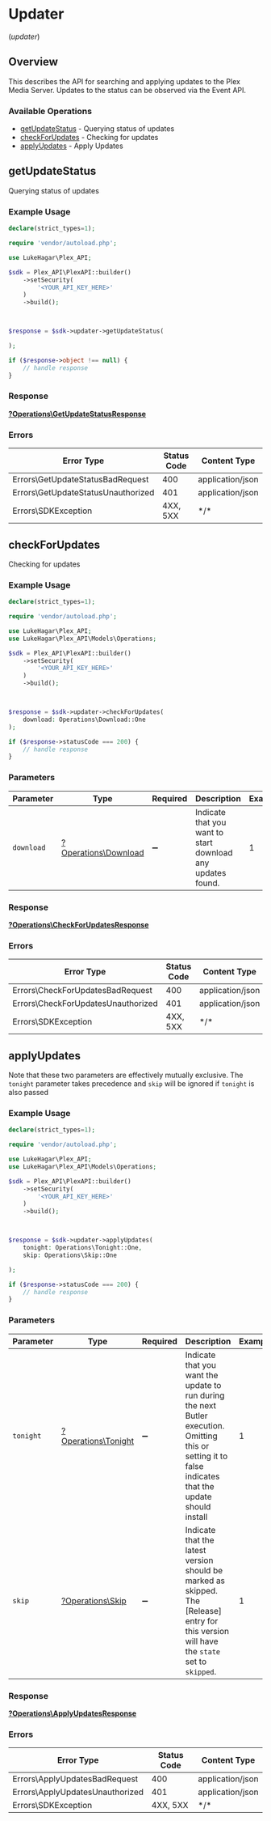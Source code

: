 # Updater
(*updater*)

## Overview

This describes the API for searching and applying updates to the Plex Media Server.
Updates to the status can be observed via the Event API.


### Available Operations

* [getUpdateStatus](#getupdatestatus) - Querying status of updates
* [checkForUpdates](#checkforupdates) - Checking for updates
* [applyUpdates](#applyupdates) - Apply Updates

## getUpdateStatus

Querying status of updates

### Example Usage

<!-- UsageSnippet language="php" operationID="getUpdateStatus" method="get" path="/updater/status" -->
```php
declare(strict_types=1);

require 'vendor/autoload.php';

use LukeHagar\Plex_API;

$sdk = Plex_API\PlexAPI::builder()
    ->setSecurity(
        '<YOUR_API_KEY_HERE>'
    )
    ->build();



$response = $sdk->updater->getUpdateStatus(

);

if ($response->object !== null) {
    // handle response
}
```

### Response

**[?Operations\GetUpdateStatusResponse](../../Models/Operations/GetUpdateStatusResponse.md)**

### Errors

| Error Type                         | Status Code                        | Content Type                       |
| ---------------------------------- | ---------------------------------- | ---------------------------------- |
| Errors\GetUpdateStatusBadRequest   | 400                                | application/json                   |
| Errors\GetUpdateStatusUnauthorized | 401                                | application/json                   |
| Errors\SDKException                | 4XX, 5XX                           | \*/\*                              |

## checkForUpdates

Checking for updates

### Example Usage

<!-- UsageSnippet language="php" operationID="checkForUpdates" method="put" path="/updater/check" -->
```php
declare(strict_types=1);

require 'vendor/autoload.php';

use LukeHagar\Plex_API;
use LukeHagar\Plex_API\Models\Operations;

$sdk = Plex_API\PlexAPI::builder()
    ->setSecurity(
        '<YOUR_API_KEY_HERE>'
    )
    ->build();



$response = $sdk->updater->checkForUpdates(
    download: Operations\Download::One
);

if ($response->statusCode === 200) {
    // handle response
}
```

### Parameters

| Parameter                                                   | Type                                                        | Required                                                    | Description                                                 | Example                                                     |
| ----------------------------------------------------------- | ----------------------------------------------------------- | ----------------------------------------------------------- | ----------------------------------------------------------- | ----------------------------------------------------------- |
| `download`                                                  | [?Operations\Download](../../Models/Operations/Download.md) | :heavy_minus_sign:                                          | Indicate that you want to start download any updates found. | 1                                                           |

### Response

**[?Operations\CheckForUpdatesResponse](../../Models/Operations/CheckForUpdatesResponse.md)**

### Errors

| Error Type                         | Status Code                        | Content Type                       |
| ---------------------------------- | ---------------------------------- | ---------------------------------- |
| Errors\CheckForUpdatesBadRequest   | 400                                | application/json                   |
| Errors\CheckForUpdatesUnauthorized | 401                                | application/json                   |
| Errors\SDKException                | 4XX, 5XX                           | \*/\*                              |

## applyUpdates

Note that these two parameters are effectively mutually exclusive. The `tonight` parameter takes precedence and `skip` will be ignored if `tonight` is also passed


### Example Usage

<!-- UsageSnippet language="php" operationID="applyUpdates" method="put" path="/updater/apply" -->
```php
declare(strict_types=1);

require 'vendor/autoload.php';

use LukeHagar\Plex_API;
use LukeHagar\Plex_API\Models\Operations;

$sdk = Plex_API\PlexAPI::builder()
    ->setSecurity(
        '<YOUR_API_KEY_HERE>'
    )
    ->build();



$response = $sdk->updater->applyUpdates(
    tonight: Operations\Tonight::One,
    skip: Operations\Skip::One

);

if ($response->statusCode === 200) {
    // handle response
}
```

### Parameters

| Parameter                                                                                                                                                | Type                                                                                                                                                     | Required                                                                                                                                                 | Description                                                                                                                                              | Example                                                                                                                                                  |
| -------------------------------------------------------------------------------------------------------------------------------------------------------- | -------------------------------------------------------------------------------------------------------------------------------------------------------- | -------------------------------------------------------------------------------------------------------------------------------------------------------- | -------------------------------------------------------------------------------------------------------------------------------------------------------- | -------------------------------------------------------------------------------------------------------------------------------------------------------- |
| `tonight`                                                                                                                                                | [?Operations\Tonight](../../Models/Operations/Tonight.md)                                                                                                | :heavy_minus_sign:                                                                                                                                       | Indicate that you want the update to run during the next Butler execution. Omitting this or setting it to false indicates that the update should install | 1                                                                                                                                                        |
| `skip`                                                                                                                                                   | [?Operations\Skip](../../Models/Operations/Skip.md)                                                                                                      | :heavy_minus_sign:                                                                                                                                       | Indicate that the latest version should be marked as skipped. The [Release] entry for this version will have the `state` set to `skipped`.               | 1                                                                                                                                                        |

### Response

**[?Operations\ApplyUpdatesResponse](../../Models/Operations/ApplyUpdatesResponse.md)**

### Errors

| Error Type                      | Status Code                     | Content Type                    |
| ------------------------------- | ------------------------------- | ------------------------------- |
| Errors\ApplyUpdatesBadRequest   | 400                             | application/json                |
| Errors\ApplyUpdatesUnauthorized | 401                             | application/json                |
| Errors\SDKException             | 4XX, 5XX                        | \*/\*                           |